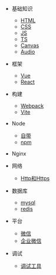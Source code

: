 
* 基础知识   
    * [HTML](/docs/base/html.md)
    * [CSS](/docs/base/css.md)
    * [JS](/docs/base/js.md)
    * [TS](/docs/base/ts.md)
    * [Canvas](/docs/base/canvas)
    * [Audio](/docs/base/audio)
    
* 框架
    * [Vue](/docs/frame/vue/index.md)
    * [React](/docs/frame/react.md)


* 构建
    * [Webpack](/docs/build/Webpack.md)
    * [Vite](/docs/build/Vite.md)

* Node
    * [自带](/docs/node/index)
    * [npm](/docs/node/npm)

* Nginx

* 网络
    * [Http和Https](/docs/network/http)

* 数据库
    * [mysql](/docs/database/mysql)
    * [redis](/docs/database/redis)

* 平台
    * [微信](/docs/platform/Wx)
    * [企业微信](/docs/platform/qyWx)
    
* 调试
    * [调试工具](/docs/build/debug)
